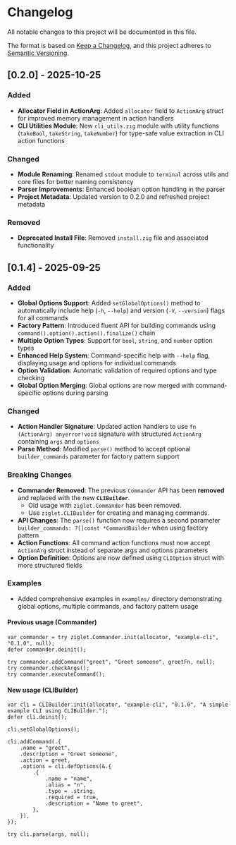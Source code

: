 # Changelog

All notable changes to this project will be documented in this file.

The format is based on [Keep a Changelog](https://keepachangelog.com/en/1.0.0/),
and this project adheres to [Semantic Versioning](https://semver.org/spec/v2.0.0.html).

## [0.2.0] - 2025-10-25

### Added

- **Allocator Field in ActionArg**: Added `allocator` field to `ActionArg` struct for improved memory management in action handlers
- **CLI Utilities Module**: New `cli_utils.zig` module with utility functions (`takeBool`, `takeString`, `takeNumber`) for type-safe value extraction in CLI action functions

### Changed

- **Module Renaming**: Renamed `stdout` module to `terminal` across utils and core files for better naming consistency
- **Parser Improvements**: Enhanced boolean option handling in the parser
- **Project Metadata**: Updated version to 0.2.0 and refreshed project metadata

### Removed

- **Deprecated Install File**: Removed `install.zig` file and associated functionality

## [0.1.4] - 2025-09-25

### Added

- **Global Options Support**: Added `setGlobalOptions()` method to automatically include help (`-h`, `--help`) and version (`-V`, `--version`) flags for all commands
- **Factory Pattern**: Introduced fluent API for building commands using `command().option().action().finalize()` chain
- **Multiple Option Types**: Support for `bool`, `string`, and `number` option types
- **Enhanced Help System**: Command-specific help with `--help` flag, displaying usage and options for individual commands
- **Option Validation**: Automatic validation of required options and type checking
- **Global Option Merging**: Global options are now merged with command-specific options during parsing

### Changed

- **Action Handler Signature**: Updated action handlers to use `fn (ActionArg) anyerror!void` signature with structured `ActionArg` containing `args` and `options`
- **Parse Method**: Modified `parse()` method to accept optional `builder_commands` parameter for factory pattern support

### Breaking Changes

- **Commander Removed**: The previous `Commander` API has been **removed** and replaced with the new **`CLIBuilder`**.
  - Old usage with `ziglet.Commander` has been removed.
  - Use `ziglet.CLIBuilder` for creating and managing commands.
- **API Changes**: The `parse()` function now requires a second parameter `builder_commands: ?[]const *CommandBuilder` when using factory pattern
- **Action Functions**: All command action functions must now accept `ActionArg` struct instead of separate args and options parameters
- **Option Definition**: Options are now defined using `CLIOption` struct with more structured fields

### Examples

- Added comprehensive examples in `examples/` directory demonstrating global options, multiple commands, and factory pattern usage

#### Previous usage (Commander)

```zig
var commander = try ziglet.Commander.init(allocator, "example-cli", "0.1.0", null);
defer commander.deinit();

try commander.addCommand("greet", "Greet someone", greetFn, null);
try commander.checkArgs();
try commander.executeCommand();
```

#### New usage (CLIBuilder)

```zig
var cli = CLIBuilder.init(allocator, "example-cli", "0.1.0", "A simple example CLI using CLIBuilder.");
defer cli.deinit();

cli.setGlobalOptions();

cli.addCommand(.{
    .name = "greet",
    .description = "Greet someone",
    .action = greet,
    .options = cli.defOptions(&.{
        .{
            .name = "name",
            .alias = "n",
            .type = .string,
            .required = true,
            .description = "Name to greet",
        },
    }),
});

try cli.parse(args, null);
```
